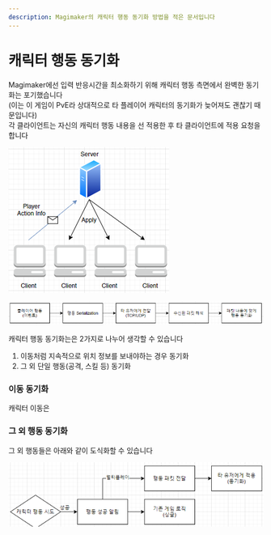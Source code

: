```yaml
---
description: Magimaker의 캐릭터 행동 동기화 방법을 적은 문서입니다
---
```


# 캐릭터 행동 동기화

Magimaker에선 입력 반응시간을 최소화하기 위해 캐릭터 행동 측면에서 완벽한 동기화는 포기했습니다   
\(이는 이 게임이 PvE라 상대적으로 타 플레이어 캐릭터의 동기화가 늦어져도 괜찮기 때문입니다\)   
각 클라이언트는 자신의 캐릭터 행동 내용을 선 적용한 후 타 클라이언트에 적용 요청을 합니다 

![&#xCE90;&#xB9AD;&#xD130; &#xD589;&#xB3D9; &#xB3D9;&#xC791; &#xAD6C;&#xC870;](../../.gitbook/assets/image%20%2810%29.png)

![&#xD589;&#xB3D9; ](../../.gitbook/assets/image%20%287%29.png)

캐릭터 행동 동기화는은 2가지로 나누어 생각할 수 있습니다   
1. 이동처럼 지속적으로 위치 정보를 보내야하는 경우 동기화   
2. 그 외 단일 행동\(공격, 스킬 등\) 동기화 

### 이동 동기화

캐릭터 이동은 

### 그 외 행동 동기화 

그 외 행동들은 아래와 같이 도식화할 수 있습니다 

![](../../.gitbook/assets/image%20%289%29.png)



